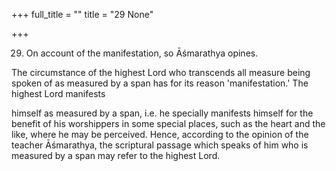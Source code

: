 +++
full_title = ""
title = "29 None"

+++


29. On account of the manifestation, so Āśmarathya opines.

The circumstance of the highest Lord who transcends all measure being spoken of as measured by a span has for its reason 'manifestation.' The highest Lord manifests

himself as measured by a span, i.e. he specially manifests himself for the benefit of his worshippers in some special places, such as the heart and the like, where he may be perceived. Hence, according to the opinion of the teacher Āśmarathya, the scriptural passage which speaks of him who is measured by a span may refer to the highest Lord.

